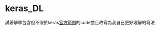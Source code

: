 # keras_DL
試著解釋包含但不限於keras[官方範例](https://github.com/keras-team/keras/tree/master/examples)的code並且改寫為我自己更好理解的寫法
